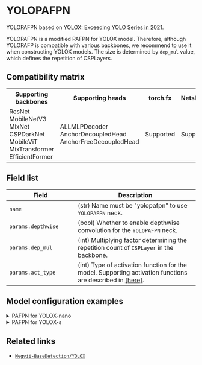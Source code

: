 # YOLOPAFPN

YOLOPAFPN based on [YOLOX: Exceeding YOLO Series in 2021](https://arxiv.org/abs/2107.08430).

YOLOPAFPN is a modified PAFPN for YOLOX model. Therefore, although YOLOPAFP is compatible with various backbones, we recommend to use it when constructing YOLOX models. The size is determined by `dep_mul` value, which defines the repetition of CSPLayers.

## Compatibility matrix

<table>
  <tr>
    <th>Supporting backbones</th>
    <th>Supporting heads</th>
    <th>torch.fx</th>
    <th>NetsPresso</th>
  </tr>
  <tr>
    <td>
      ResNet<br />
      MobileNetV3<br />
      MixNet<br />
      CSPDarkNet<br />
      MobileViT<br />
      MixTransformer<br />
      EfficientFormer
    </td>
    <td>
      ALLMLPDecoder<br />
      AnchorDecoupledHead<br />
      AnchorFreeDecoupledHead
    </td>
    <td>Supported</td>
    <td>Supported</td>
  </tr>
</table>

## Field list

| Field <img width=200/> | Description |
|---|---|
| `name` | (str) Name must be "yolopafpn" to use `YOLOPAFPN` neck. |
| `params.depthwise`| (bool) Whether to enable depthwise convolution for the `YOLOPAFPN` neck. |
| `params.dep_mul` | (int) Multiplying factor determining the repetition count of `CSPLayer` in the backbone. |
| `params.act_type` | (int) Type of activation function for the model. Supporting activation functions are described in [[here]](../../components/model/activations.md). |

## Model configuration examples
<details>
  <summary>PAFPN for YOLOX-nano</summary>
  
  ```yaml
  model:
    architecture:
      neck:
        name: yolopafpn
        params:
          depthwise: True
          dep_mul: 0.33
          act_type: "silu"
  ```
</details>


<details>
  <summary>PAFPN for YOLOX-s</summary>
  
  ```yaml
  model:
    architecture:
      neck:
        name: yolopafpn
        params:
          depthwise: False
          dep_mul: 0.33
          act_type: "silu"
  ```
</details>

## Related links
- [`Megvii-BaseDetection/YOLOX`](https://github.com/Megvii-BaseDetection/YOLOX)
